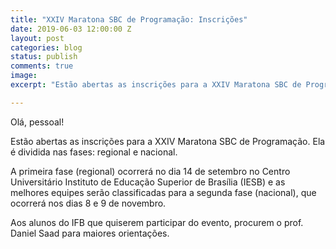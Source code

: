 ```yaml
---
title: "XXIV Maratona SBC de Programação: Inscrições"
date: 2019-06-03 12:00:00 Z
layout: post
categories: blog
status: publish
comments: true
image:
excerpt: "Estão abertas as inscrições para a XXIV Maratona SBC de Programação."

---
```



Olá, pessoal!

Estão abertas as inscrições para a XXIV Maratona SBC de Programação. Ela é dividida nas fases: regional e nacional.

A primeira fase (regional) ocorrerá no dia 14 de setembro no Centro Universitário Instituto de Educação Superior de Brasília (IESB) e as melhores equipes serão classificadas para a segunda fase (nacional), que ocorrerá nos dias 8 e 9 de novembro.

Aos alunos do IFB que quiserem participar do evento, procurem o prof. Daniel Saad para maiores orientações.

